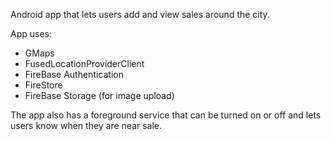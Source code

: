 Android app that lets users add and view sales around the city.

App uses:
  * GMaps
  * FusedLocationProviderClient
  * FireBase Authentication 
  * FireStore
  * FireBase Storage (for image upload)

The app also has a foreground service that can be turned on or off and lets users know when they are near sale.
